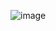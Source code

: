 ![image](https://user-images.githubusercontent.com/59621706/234519345-e5601cbf-403f-44ce-944c-548c56e82115.png)
